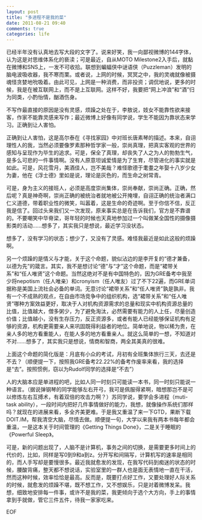 ```yaml
---
layout: post
title: "多进程不是我的菜"
date: 2011-08-21 09:40
comments: true
categories: life
---
```


已经半年没有认真地去写大段的文字了。说来好笑，我一向鄙视微博的144字体，认为这是对思维体系化的亵渎；可是最近，自从MOTO Milestone2入手后，就黏在微博和SNS上，一发不可收拾。联想到蝙蝠侠中谜语侠（Puzzleman）发明的脑电波吸收器，我不寒而栗。或者说，上网的时候，冥冥之中，我的灵魂就像被摄魂怪贪婪地吮吸着。由此可见，上网是一种消费，而非投资；调侃地说，更多的时候，我是在被互联网上，而不是上互联网。这样不好，我要把“网上冲浪”和“酒”归为同类，小酌怡情，酗酒伤身。

不写作最直接的原因是没有灵感，烦躁之处在于，李敖说，妓女不能靠性欲来接客，作家不能靠灵感来写作；最近微博上好像有同学说，学生不能因为靠状态来学习。正确到让人害怕。

正确到让人害怕，这是高尔泰在《寻找家园》中对班长唐素琴的描述。本来，自诩理性人的我，当然必须要像罗素那种哲学家一般，崇尚真理，把真实客观的世界的感知与呈现作为毕生的追求。可是，保全了真理，却丧失了人之为人的勃勃生气，是多么可悲的一件事情啊。没有人原意坦诚爱情是为了生育，尽管进化的事实就是如此。可是，风花雪月，美酒佳人，岂不美哉？难怪歌德于耄耋之年娶十八岁少女为妻，他在《浮士德》里如是说，理论是灰色的，而生命之树常青。

可是，身为主义的接班人，必须是高度崇尚集体，崇尚奉献，崇尚正确。正确，然后呢？真是神奇啊，崇尚正确的被统治者就地被公开掩埋，自诩正确的统治者满口仁义道德，带着职业性的微笑，叫嚣着，这是生命的奇迹啊。至于你信不信，反正我是信了。回过头来我们又一次发现，原来事实总是在告诉我们，官方是不靠谱的。不要嘲笑中华脊梁，哥年轻的时候也天真地参加过一个叫做某全国性的摄像摄影类的活动……想多了，其实我只是想说，最近学习没状态。

想多了，没有学习的状态；想少了，又没有了灵感。难怪我最近是如此这般的烦躁啊。

另一个烦躁的是情义与才能，关于这个命题，貌似沾边的是李开复的“德才兼备，以德为先”的箴言。其实，我不是想讨论“德”与“才”这个命题，而是“裙带关系”和“任人唯贤”这个命题。当然这绝对不是有中国特色的，因为GRE备考中我至少将nepotism（任人唯亲）和cronyism（任人唯友）过了不下22遍，而GRE单词据称是美国上流社会必备的单词。无意讨论“裙带关系”和“任人唯贤”孰是孰非。我有一个不成熟的观点，在自由市场竞争中的组织机构，选“裙带关系”和“任人唯贤”哪种方案效益更好，取决于人对机构资源需求的总量和现实中机构资源总量的比值，比值越大，僧多粥少，为了避免淘汰，必然需要有能力的人上任，尽量创造价值；比值越小，没有生存压力，反正资源多，或者有能人已经能够保证机构有足够的资源，机构更需要亲人来巩固既得利益者的地位。简单地说，物以稀为贵，在亲人多的地方看重能人，在能人多的地方看重亲人。就这么简单的一想，不知道对不对……想多了，其实我只是想说，情商和智商，两全其美真的很难。

上面这个命题的简化版是：月底有小众的考试，月初有全班集体旅行三天，去还是不去？（顺便提一下，按照我GRE备考22.22%的备考作废率来看，我的选择是“去”。按照惯例，窃以为Rudolf同学的选择是“不去”）

人的大脑本应是单进程的吧，比如人同一时刻只可能读一本书，同一时刻只能说一种语言。（据说弹钢琴的同学能够左右开弓，我可是佩服得紧啊，暗想那岂不是可以修炼左右互搏术，有着双倍的攻击力啊？）苏同学说，要学会多进程（muti-task ability），一段时间内把好几件事情做好的能力，我想，就像操作系统们那样吗？就现在的进展来看，多全齐美更难。于是我又重温了来一下GTD，果断下载DOIT.IM，帮我清空大脑，尽情去做。顺便提一句，大学以来我有两本书每年都会重温，一是这本关于时间管理的《Getting Things Done》，二是关于睡眠的《Powerful Sleep》。

可是，新的问题出现了，人脑不是计算机，事务之间的切换，是需要更多时间上的代价的，比如，同样是写0到9和a到z。分开写和间隔写，计算机写的速率是相同的，而人手写却是要慢很多。最近我就愈发的发现，在我写代码到痴迷的状态的时候，腰酸背痛，整天都不想说话，实验室里的一群人也是面无表情地一直在干活，然而这种时候，效率恰恰是最高。反而是，既要打点好工作，又要处理好人际关系的时候，就愈发的烦躁不堪，既不想工作，又不想娱乐，只是对着微博发呆。我想，细致地安排每一件事，或许不是我的菜，我更倾向于选个大方向，手上的事情拿到手就做，管它三件五件，待我一家家吃来。

EOF
